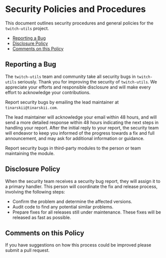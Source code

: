 # Security Policies and Procedures

This document outlines security procedures and general policies for the `twitch-utils`
project.

- [Reporting a Bug](#reporting-a-bug)
- [Disclosure Policy](#disclosure-policy)
- [Comments on this Policy](#comments-on-this-policy)

## Reporting a Bug

The `twitch-utils` team and community take all security bugs in `twitch-utils` seriously. Thank you for improving the security
of `twitch-utils`. We appreciate your efforts and responsible disclosure and will make every effort to acknowledge your
contributions.

Report security bugs by emailing the lead maintainer at `tinarskii@tinarskii.com`.

The lead maintainer will acknowledge your email within 48 hours, and will send a more detailed response within 48 hours
indicating the next steps in handling your report. After the initial reply to your report, the security team will
endeavor to keep you informed of the progress towards a fix and full announcement, and may ask for additional
information or guidance.

Report security bugs in third-party modules to the person or team maintaining the module.

## Disclosure Policy

When the security team receives a security bug report, they will assign it to a primary handler. This person will
coordinate the fix and release process, involving the following steps:

- Confirm the problem and determine the affected versions.
- Audit code to find any potential similar problems.
- Prepare fixes for all releases still under maintenance. These fixes will be released as fast as possible.

## Comments on this Policy

If you have suggestions on how this process could be improved please submit a pull request.
